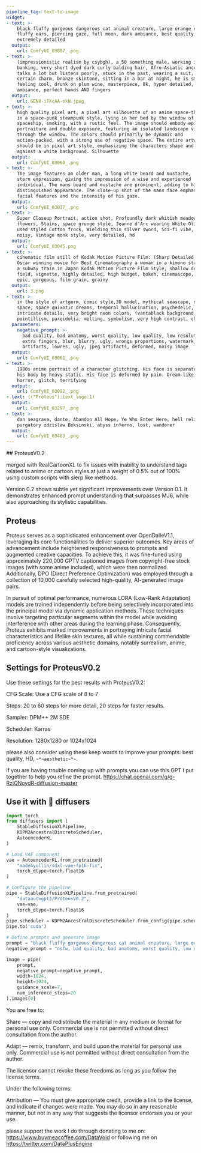 ```yaml
---
pipeline_tag: text-to-image
widget:
- text: >-
    black fluffy gorgeous dangerous cat animal creature, large orange eyes, big
    fluffy ears, piercing gaze, full moon, dark ambiance, best quality,
    extremely detailed
  output:
    url: ComfyUI_03087_.png
- text: >-
    (impressionistic realism by csybgh), a 50 something male, working in
    banking, very short dyed dark curly balding hair, Afro-Asiatic ancestry,
    talks a lot but listens poorly, stuck in the past, wearing a suit, he has a
    certain charm, bronze skintone, sitting in a bar at night, he is smoking and
    feeling cool, drunk on plum wine, masterpiece, 8k, hyper detailed, smokey
    ambiance, perfect hands AND fingers
  output:
    url: GEN8-iTXcAA-okN.jpeg
- text: >-
    high quality pixel art, a pixel art silhouette of an anime space-themed girl
    in a space-punk steampunk style, lying in her bed by the window of a
    spaceship, smoking, with a rustic feel. The image should embody epic
    portraiture and double exposure, featuring an isolated landscape visible
    through the window. The colors should primarily be dynamic and
    action-packed, with a strong use of negative space. The entire artwork
    should be in pixel art style, emphasizing the characters shape and set
    against a white background. Silhouette
  output:
    url: ComfyUI_03060_.png
- text: >-
    The image features an older man, a long white beard and mustache,  He has a
    stern expression, giving the impression of a wise and experienced
    individual. The mans beard and mustache are prominent, adding to his
    distinguished appearance. The close-up shot of the mans face emphasizes his
    facial features and the intensity of his gaze.
  output:
    url: ComfyUI_03017_.png
- text: >-
    Super Closeup Portrait, action shot, Profoundly dark whitish meadow, glass
    flowers, Stains, space grunge style, Jeanne d'Arc wearing White Olive green
    used styled Cotton frock, Wielding thin silver sword, Sci-fi vibe, dirty,
    noisy, Vintage monk style, very detailed, hd
  output:
    url: ComfyUI_03045.png
- text: >-
    cinematic film still of Kodak Motion Picture Film: (Sharp Detailed Image) An
    Oscar winning movie for Best Cinematography a woman in a kimono standing on
    a subway train in Japan Kodak Motion Picture Film Style, shallow depth of
    field, vignette, highly detailed, high budget, bokeh, cinemascope, moody,
    epic, gorgeous, film grain, grainy
  output:
    url: 3.png
- text: >-
    in the style of artgerm, comic style,3D model, mythical seascape, negative
    space, space quixotic dreams, temporal hallucination, psychedelic, mystical,
    intricate details, very bright neon colors, (vantablack background:1.5),
    pointillism, pareidolia, melting, symbolism, very high contrast, chiaroscuro
  parameters:
    negative_prompt: >-
      bad quality, bad anatomy, worst quality, low quality, low resolutions,
      extra fingers, blur, blurry, ugly, wrongs proportions, watermark, image
      artifacts, lowres, ugly, jpeg artifacts, deformed, noisy image
  output:
    url: ComfyUI_03061_.png
- text: >-
    1980s anime portrait of a character glitching. His face is separated from
    his body by heavy static. His face is deformed by pain. Dream-like, analog
    horror, glitch, terrifying
  output:
    url: ComfyUI_03092_.png
- text: (("Proteus"):text_logo:1)
  output:
    url: ComfyUI_03297_.png
- text: >-
    dan seagrave, dante, Abandon All Hope, Ye Who Enter Here, hell religious art
    purgatory zdzislaw Beksinski, abyss inferno, lost, wanderer
  output:
    url: ComfyUI_03483_.png
---
```

<Gallery />
## ProteusV0.2

merged with RealCartoonXL to fix issues with inability to understand tags related to anime or cartoon styles at just a weight of 0.5% out of 100% using custom scripts with slerp like methods.

Version 0.2 shows subtle yet significant improvements over Version 0.1. It demonstrates enhanced prompt understanding that surpasses MJ6, while also approaching its stylistic capabilities.

## Proteus

Proteus serves as a sophisticated enhancement over OpenDalleV1.1, leveraging its core functionalities to deliver superior outcomes. Key areas of advancement include heightened responsiveness to prompts and augmented creative capacities. To achieve this, it was fine-tuned using approximately 220,000 GPTV captioned images from copyright-free stock images (with some anime included), which were then normalized. Additionally, DPO (Direct Preference Optimization) was employed through a collection of 10,000 carefully selected high-quality, AI-generated image pairs.

In pursuit of optimal performance, numerous LORA (Low-Rank Adaptation) models are trained independently before being selectively incorporated into the principal model via dynamic application methods. These techniques involve targeting particular segments within the model while avoiding interference with other areas during the learning phase. Consequently, Proteus exhibits marked improvements in portraying intricate facial characteristics and lifelike skin textures, all while sustaining commendable proficiency across various aesthetic domains, notably surrealism, anime, and cartoon-style visualizations.


## Settings for ProteusV0.2

Use these settings for the best results with ProteusV0.2:

CFG Scale: Use a CFG scale of 8 to 7

Steps: 20 to 60 steps for more detail, 20 steps for faster results.

Sampler: DPM++ 2M SDE

Scheduler: Karras

Resolution: 1280x1280 or 1024x1024

please also consider using these keep words to improve your prompts:
best quality, HD, `~*~aesthetic~*~`. 

if you are having trouble coming up with prompts you can use this GPT I put together to help you refine the prompt. https://chat.openai.com/g/g-RziQNoydR-diffusion-master

## Use it with 🧨 diffusers
```python
import torch
from diffusers import (
    StableDiffusionXLPipeline, 
    KDPM2AncestralDiscreteScheduler,
    AutoencoderKL
)

# Load VAE component
vae = AutoencoderKL.from_pretrained(
    "madebyollin/sdxl-vae-fp16-fix", 
    torch_dtype=torch.float16
)

# Configure the pipeline
pipe = StableDiffusionXLPipeline.from_pretrained(
    "dataautogpt3/ProteusV0.2", 
    vae=vae,
    torch_dtype=torch.float16
)
pipe.scheduler = KDPM2AncestralDiscreteScheduler.from_config(pipe.scheduler.config)
pipe.to('cuda')

# Define prompts and generate image
prompt = "black fluffy gorgeous dangerous cat animal creature, large orange eyes, big fluffy ears, piercing gaze, full moon, dark ambiance, best quality, extremely detailed"
negative_prompt = "nsfw, bad quality, bad anatomy, worst quality, low quality, low resolutions, extra fingers, blur, blurry, ugly, wrongs proportions, watermark, image artifacts, lowres, ugly, jpeg artifacts, deformed, noisy image"

image = pipe(
    prompt, 
    negative_prompt=negative_prompt, 
    width=1024,
    height=1024,
    guidance_scale=7,
    num_inference_steps=20
).images[0]
```
You are free to:

Share — copy and redistribute the material in any medium or format for personal use only. Commercial use is not permitted without direct consultation from the author.

Adapt — remix, transform, and build upon the material for personal use only. Commercial use is not permitted without direct consultation from the author.

The licensor cannot revoke these freedoms as long as you follow the license terms.

Under the following terms:

Attribution — You must give appropriate credit, provide a link to the license, and indicate if changes were made. You may do so in any reasonable manner, but not in any way that suggests the licensor endorses you or your use.

please support the work I do through donating to me on: 
https://www.buymeacoffee.com/DataVoid
or following me on
https://twitter.com/DataPlusEngine